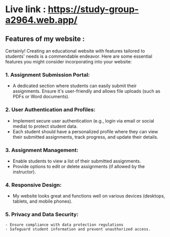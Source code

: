 # Live link : https://study-group-a2964.web.app/

## Features of my website : 
Certainly! Creating an educational website with features tailored to students' needs is a commendable endeavor. Here are some essential features you might consider incorporating into your website:

### 1. **Assignment Submission Portal**:
   - A dedicated section where students can easily submit their assignments. Ensure it's user-friendly and allows file uploads (such as PDFs or Word documents).

### 2. **User Authentication and Profiles**:
   - Implement secure user authentication (e.g., login via email or social media) to protect student data.
   - Each student should have a personalized profile where they can view their submitted assignments, track progress, and update their details.

### 3. **Assignment Management**:
   - Enable students to view a list of their submitted assignments.
   - Provide options to edit or delete assignments (if allowed by the instructor).

### 4. **Responsive Design**:
   - My website looks great and functions well on various devices (desktops, tablets, and mobile phones).

### 5. **Privacy and Data Security**:
    - Ensure compliance with data protection regulations  
    - Safeguard student information and prevent unauthorized access.
